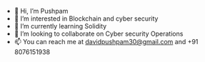 - 👋 Hi, I’m Pushpam
- 👀 I’m interested in Blockchain and cyber security
- 🌱 I’m currently learning Solidity
- 💞️ I’m looking to collaborate on Cyber security Operations
- 📫 You can reach me at davidpushpam30@gmail.com and +91 8076151938

<!---
kira-noob-123/kira-noob-123 is a ✨ special ✨ repository because its `README.md` (this file) appears on your GitHub profile.
You can click the Preview link to take a look at your changes.
--->
